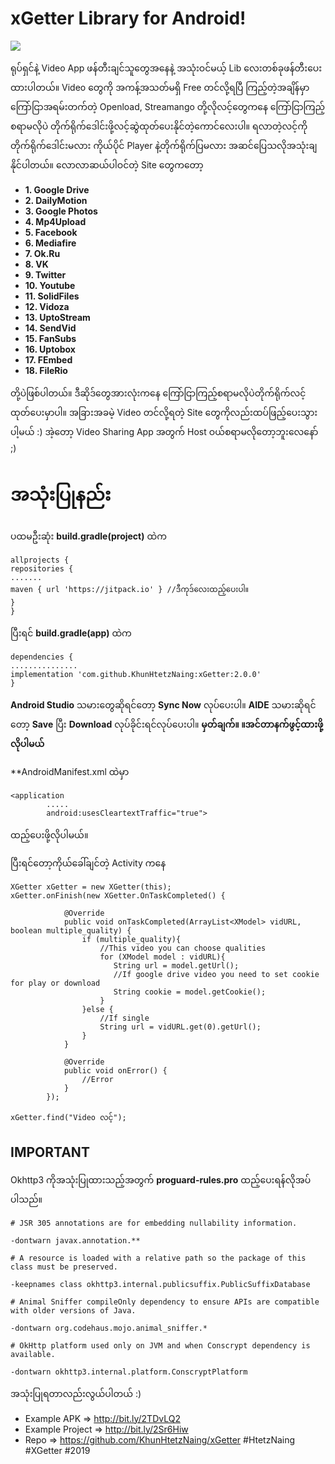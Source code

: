
  

# xGetter Library for Android!
[![](https://jitpack.io/v/KhunHtetzNaing/XGetter.svg)](https://jitpack.io/#KhunHtetzNaing/XGetter)

ရုပ်ရှင်နဲ့ Video App ဖန်တီးချင်သူတွေအနေနဲ့
အသုံးဝင်မယ့် Lib လေးတစ်ခုဖန်တီးပေးထားပါတယ်။
Video တွေကို အကန့်အသတ်မရှိ Free တင်လို့ရပြီ
ကြည့်တဲ့အချိန်မှာကြော်ငြာအရမ်းတက်တဲ့
Openload, Streamango တို့လိုလင့်တွေကနေ
ကြော်ငြာကြည့်စရာမလိုပဲ
တိုက်ရိုက်ဒေါင်းဖို့လင့်ဆွဲထုတ်ပေးနိုင်တဲ့ကောင်လေးပါ။
ရလာတဲ့လင့်ကို တိုက်ရိုက်ဒေါင်းမလား
ကိုယ်ပိုင် Player နဲ့တိုက်ရိုက်ပြမလား
အဆင်ပြေသလိုအသုံးချနိုင်ပါတယ်။
လောလာဆယ်ပါဝင်တဲ့ Site တွေကတော့

 - **1. Google Drive**
 - **2. DailyMotion**
 - **3. Google Photos**
 - **4. Mp4Upload**
 - **5. Facebook**
 - **6. Mediafire**
 - **7. Ok.Ru**
 - **8. VK**
 - **9. Twitter**
 - **10. Youtube**
 - **11. SolidFiles**
 - **12. Vidoza**
 - **13. UptoStream**
 - **14. SendVid**
 - **15. FanSubs**
 - **16. Uptobox**
 - **17. FEmbed**
 - **18. FileRio**

တို့ပဲဖြစ်ပါတယ်။
ဒီဆိုဒ်တွေအားလုံးကနေ ကြော်ငြာကြည့်စရာမလိုပဲတိုက်ရိုက်လင့်ထုတ်ပေးမှာပါ။
အခြားအခမဲ့ Video တင်လို့ရတဲ့ Site တွေကိုလည်းထပ်ဖြည့်ပေးသွားပါ့မယ် :)
အဲ့တော့ Video Sharing App အတွက် Host ဝယ်စရာမလိုတော့ဘူးလေနော် ;)

အသုံးပြုနည်း
===========

ပထမဦးဆုံး **build.gradle(project)** ထဲက

    allprojects {
    repositories {
    .......
    maven { url 'https://jitpack.io' } //ဒီကုဒ်လေးထည့်ပေးပါ။
    }
    }

ပြီးရင် **build.gradle(app)** ထဲက

    dependencies {
    ...............
    implementation 'com.github.KhunHtetzNaing:xGetter:2.0.0'
    }

**Android Studio** သမားတွေဆိုရင်တော့ **Sync Now** လုပ်ပေးပါ။
**AIDE** သမားဆိုရင်တော့ **Save** ပြီး **Download** လုပ်ခိုင်းရင်လုပ်ပေးပါ။
**မှတ်ချက်။ ။အင်တာနက်ဖွင့်ထားဖို့လိုပါမယ်**

**AndroidManifest.xml ထဲမှာ

    <application
            .....
            android:usesCleartextTraffic="true">

ထည့်ပေးဖို့လိုပါမယ်။

ပြီးရင်တော့ကိုယ်ခေါ်ချင်တဲ့ Activity ကနေ

    XGetter xGetter = new XGetter(this);
    xGetter.onFinish(new XGetter.OnTaskCompleted() {

                @Override
                public void onTaskCompleted(ArrayList<XModel> vidURL, boolean multiple_quality) {
                    if (multiple_quality){
                        //This video you can choose qualities
                        for (XModel model : vidURL){
                           String url = model.getUrl();
                           //If google drive video you need to set cookie for play or download
                           String cookie = model.getCookie();
                        }
                    }else {
                        //If single
                        String url = vidURL.get(0).getUrl();
                    }
                }

                @Override
                public void onError() {
                    //Error
                }
            });

    xGetter.find("Video လင့်");

## IMPORTANT
Okhttp3 ကိုအသုံးပြုထားသည့်အတွက်
**proguard-rules.pro** ထည့်ပေးရန်လိုအပ်ပါသည်။

    # JSR 305 annotations are for embedding nullability information.
    
    -dontwarn javax.annotation.**
    
    # A resource is loaded with a relative path so the package of this class must be preserved.     
    
    -keepnames class okhttp3.internal.publicsuffix.PublicSuffixDatabase
    
    # Animal Sniffer compileOnly dependency to ensure APIs are compatible with older versions of Java.
    
    -dontwarn org.codehaus.mojo.animal_sniffer.*
    
    # OkHttp platform used only on JVM and when Conscrypt dependency is available.
    
    -dontwarn okhttp3.internal.platform.ConscryptPlatform


အသုံးပြုရတာလည်းလွယ်ပါတယ် :)
- Example APK => http://bit.ly/2TDvLQ2
- Example Project => http://bit.ly/2Sr6Hiw
- Repo => https://github.com/KhunHtetzNaing/xGetter
#HtetzNaing #XGetter #2019